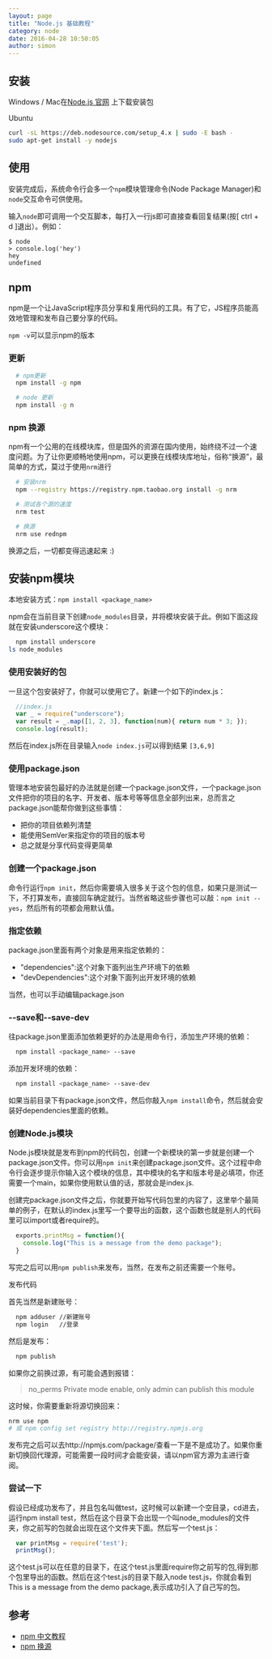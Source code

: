 ```yaml
---
layout: page
title: "Node.js 基础教程"
category: node
date: 2016-04-28 10:50:05
author: simon
---
```



## 安装

Windows / Mac在[Node.js 官网](https://nodejs.org/en/) 上下载安装包

Ubuntu

```bash
curl -sL https://deb.nodesource.com/setup_4.x | sudo -E bash -
sudo apt-get install -y nodejs
```

## 使用

安装完成后，系统命令行会多一个```npm```模块管理命令(Node Package Manager)和```node```交互命令可供使用。

输入```node```即可调用一个交互脚本，每打入一行js即可直接查看回复结果(按[ ctrl + d ]退出）。例如：

    $ node
    > console.log('hey')
    hey
    undefined

## npm

npm是一个让JavaScript程序员分享和复用代码的工具。有了它，JS程序员能高效地管理和发布自己要分享的代码。

```npm -v```可以显示npm的版本

### 更新

```bash
  # npm更新
  npm install -g npm

  # node 更新
  npm install -g n
```

### npm 换源

npm有一个公用的在线模块库，但是国外的资源在国内使用，始终绕不过一个速度问题。为了让你更顺畅地使用npm，可以更换在线模块库地址，俗称“换源”，最简单的方式，莫过于使用```nrm```进行

```bash
  # 安装nrm
  npm --registry https://registry.npm.taobao.org install -g nrm

  # 测试各个源的速度
  nrm test

  # 换源
  nrm use rednpm
```

换源之后，一切都变得迅速起来 :)

## 安装npm模块

本地安装方式：```npm install <package_name>```

npm会在当前目录下创建```node_modules```目录，并将模块安装于此。例如下面这段就在安装underscore这个模块：

```bash
  npm install underscore
ls node_modules
```

### 使用安装好的包

一旦这个包安装好了，你就可以使用它了。新建一个如下的index.js：

```js
  //index.js
  var _ = require("underscore");
  var result = _.map([1, 2, 3], function(num){ return num * 3; });
  console.log(result);
```

然后在index.js所在目录输入```node index.js```可以得到结果 ```[3,6,9]```

### 使用package.json

管理本地安装包最好的办法就是创建一个package.json文件，一个package.json文件把你的项目的名字、开发者、版本号等等信息全部列出来，总而言之package.json能帮你做到这些事情：

* 把你的项目依赖列清楚
* 能使用SemVer来指定你的项目的版本号
* 总之就是分享代码变得更简单

### 创建一个package.json

命令行运行```npm init```，然后你需要填入很多关于这个包的信息，如果只是测试一下，不打算发布，直接回车确定就行。当然省略这些步骤也可以敲：```npm init --yes```，然后所有的项都会用默认值。

### 指定依赖

package.json里面有两个对象是用来指定依赖的：

* "dependencies":这个对象下面列出生产环境下的依赖
* "devDependencies":这个对象下面列出开发环境的依赖

当然，也可以手动编辑package.json

### --save和--save-dev

往package.json里面添加依赖更好的办法是用命令行，添加生产环境的依赖：

```bash
  npm install <package_name> --save
```

添加开发环境的依赖：

```bash
  npm install <package_name> --save-dev
```

如果当前目录下有package.json文件，然后你敲入```npm install```命令，然后就会安装好dependencies里面的依赖。

### 创建Node.js模块

Node.js模块就是发布到npm的代码包，创建一个新模块的第一步就是创建一个package.json文件。你可以用```npm init```来创建package.json文件。这个过程中命令行会逐步提示你输入这个模块的信息，其中模块的名字和版本号是必填项，你还需要一个main，如果你使用默认值的话，那就会是index.js.

创建完package.json文件之后，你就要开始写代码包里的内容了，这里举个最简单的例子，在默认的index.js里写一个要导出的函数，这个函数也就是别人的代码里可以import或者require的。

```js
  exports.printMsg = function(){
    console.log("This is a message from the demo package");
  }
```

写完之后可以用```npm publish```来发布，当然，在发布之前还需要一个账号。

发布代码

首先当然是新建账号：

```bash
  npm adduser //新建账号
  npm login   //登录
```

然后是发布：

```bash
  npm publish
```

如果你之前换过源，有可能会遇到报错：

> no_perms Private mode enable, only admin can publish this module

这时候，你需要重新将源切换回来：

```bash
nrm use npm
# 或 npm config set registry http://registry.npmjs.org
```

发布完之后可以去http://npmjs.com/package/<package>查看一下是不是成功了。如果你重新切换回代理源，可能需要一段时间才会能安装，请以npm官方源为主进行查阅。

### 尝试一下

假设已经成功发布了，并且包名叫做test，这时候可以新建一个空目录，cd进去，运行npm install test，然后在这个目录下会出现一个叫node_modules的文件夹，你之前写的包就会出现在这个文件夹下面。然后写一个test.js：

```js
  var printMsg = require('test');
  printMsg();
```

这个test.js可以在任意的目录下，在这个test.js里面require你之前写的包,得到那个包里导出的函数。然后在这个test.js的目录下敲入node test.js，你就会看到This is a message from the demo package,表示成功引入了自己写的包。

## 参考

* [npm 中文教程](https://www.gitbook.com/book/chenyiqiao/documentation_for_npm/details)
* [npm 换源](http://www.jianshu.com/p/0deb70e6f395)
